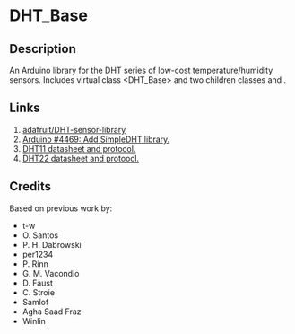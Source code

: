 # DHT_Base

## Description

An Arduino library for the DHT series of low-cost temperature/humidity sensors. 
Includes virtual class <DHT_Base> and two children classes <DHT11> and <DHT22>.


## Links

1. [adafruit/DHT-sensor-library](https://github.com/adafruit/DHT-sensor-library)
1. [Arduino #4469: Add SimpleDHT library.](https://github.com/arduino/Arduino/issues/4469)
1. [DHT11 datasheet and protocol.](https://akizukidenshi.com/download/ds/aosong/DHT11.pdf)
1. [DHT22 datasheet and protoocl.](http://akizukidenshi.com/download/ds/aosong/AM2302.pdf)




## Credits

Based on previous work by:

- t-w
- O. Santos
- P. H. Dabrowski
- per1234
- P. Rinn
- G. M. Vacondio
- D. Faust
- C. Stroie
- Samlof
- Agha Saad Fraz
- Winlin
